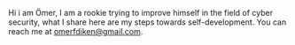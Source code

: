 Hi i am Ömer, I am a rookie trying to improve himself in the field of cyber security, what I share here are my steps towards self-development. You can reach me at omerfdiken@gmail.com.

<!---
omerdiken/omerdiken is a ✨ special ✨ repository because its `README.md` (this file) appears on your GitHub profile.
You can click the Preview link to take a look at your changes.
--->
